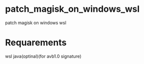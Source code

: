 # patch_magisk_on_windows_wsl
patch magisk on windows wsl
# Requarements
wsl
java(optinal)(for avb1.0 signature)

